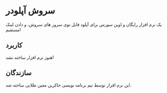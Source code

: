 # سروش آپلودر
یک نرم افزار رایگان و اوپن سورس برای آپلود فایل توی سرور های سروش، و دادن لینک مستقیم!
## کاربرد
هنوز نرم افزار ساخته نشد!
## سازندگان
این نرم افزار توسط تیم برنامه نویسی حاکرین معین طلایی ساخته شد.